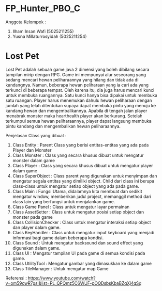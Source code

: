 # FP_Hunter_PBO_C

Anggota Kelompok :
1. Ilham Insan Wafi       (5025211255)
2. Yusna Millaturrosyidah (5025211254)

# Lost Pet
Lost Pet adalah sebuah game java 2 dimensi yang boleh dibilang secara tampilan mirip dengan RPG. Game ini mempunyai alur seseorang yang sedang mencari hewan peliharaannya yang hilang dan tidak ada di kandangnya. Namun, beberapa hewan peliharaan yang ia cari ada yang terkunci di beberapa tempat. Oleh karena itu, dia juga harus mencari kunci  untuk membuka ruangannya. Satu kunci hanya bisa dipakai untuk membuka satu ruangan. Player harus menemukan dahulu hewan peliharaan dengan jumlah yang telah ditentukan supaya dapat membuka pintu yang menuju ke kandang hewan dan mengembalikannya. Apabila di tengah jalan player menabrak monster maka hearthealth player akan berkurang. Setelah terkumpul semua hewan peliharaannya, player dapat langsung membuka pintu kandang dan mengembalikan hewan peliharaannya.

Penjelasan Class yang dibuat :
1. Class Entity : Parent Class yang berisi entitas-entitas yang ada pada Player dan Monster
2. Class Monster : Class yang secara khusus dibuat untuk mengatur monster dalam game
3. Class Player : Class yang secara khusus dibuat untuk mengatur player dalam game
4. Class SuperObject : Class parent yang digunakan untuk menyimpan dan mengatur segala entitas yang dimiliki object. Child dari class ini berupa class-class untuk mengatur setiap object yang ada pada game. 
5. Class Main : Fungsi Utama, didalamnya kita membuat dan sedikit mengatur window, memberikan judul project, memanggil method dari class lain yang berfungsi untuk menjalankan game.
6. Class Game Panel : Class untuk mengatur layar permainan
7. Class AssetSetter : Class untuk mengatur posisi setiap object dan monster pada game
8. Class CollisionChecker : Class untuk mengatur interaksi setiap object dan player dalam game.
9. Class KeyHandler : Class untuk mengatur input keyboard yang menjadi informasi bagi game dalam beberapa kondisi.
10. Class Sound : Untuk mengatur backsound dan sound effect yang digunakan dalam game.
11. Class UI : Mengatur tampilan UI pada game di semua kondisi pada game.
12. Class UtilityTool : Mengatur gambar yang dimasukkan ke dalam game
13. Class TileManager : Untuk mengatur map Game


Referensi :
https://www.youtube.com/watch?v=om59cwR7psI&list=PL_QPQmz5C6WUF-pOQDsbsKbaBZqXj4qSq
